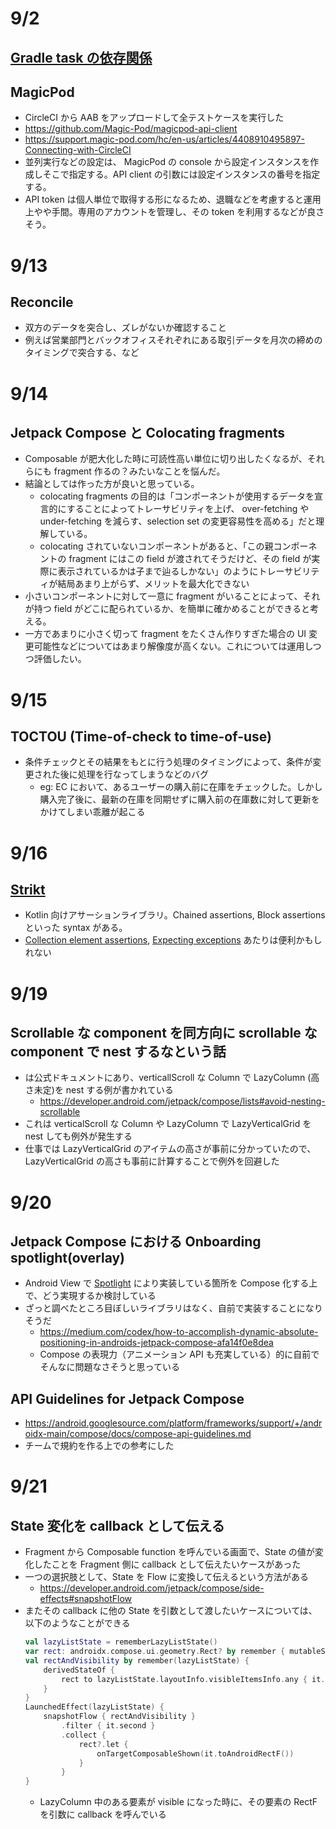 # 9/2
## [Gradle task の依存関係](https://qiita.com/opengl-8080/items/c482998fa15ce738e2ba#%E3%82%BF%E3%82%B9%E3%82%AF%E3%81%AE%E4%BE%9D%E5%AD%98%E9%96%A2%E4%BF%82%E3%82%92%E5%AE%9A%E7%BE%A9%E3%81%99%E3%82%8B)

## MagicPod
- CircleCI から AAB をアップロードして全テストケースを実行した
- https://github.com/Magic-Pod/magicpod-api-client
- https://support.magic-pod.com/hc/en-us/articles/4408910495897-Connecting-with-CircleCI
- 並列実行などの設定は、 MagicPod の console から設定インスタンスを作成しそこで指定する。API client の引数には設定インスタンスの番号を指定する。
- API token は個人単位で取得する形になるため、退職などを考慮すると運用上やや手間。専用のアカウントを管理し、その token を利用するなどが良さそう。

# 9/13
## Reconcile
- 双方のデータを突合し、ズレがないか確認すること
- 例えば営業部門とバックオフィスそれぞれにある取引データを月次の締めのタイミングで突合する、など

# 9/14
## Jetpack Compose と Colocating fragments
- Composable が肥大化した時に可読性高い単位に切り出したくなるが、それらにも fragment 作るの？みたいなことを悩んだ。
- 結論としては作った方が良いと思っている。
  - colocating fragments の目的は「コンポーネントが使用するデータを宣言的にすることによってトレーサビリティを上げ、 over-fetching や under-fetching を減らす、selection set の変更容易性を高める」だと理解している。
  - colocating されていないコンポーネントがあると、「この親コンポーネントの fragment にはこの field が渡されてそうだけど、その field が実際に表示されているかは子まで辿るしかない」のようにトレーサビリティが結局あまり上がらず、メリットを最大化できない
- 小さいコンポーネントに対して一意に fragment がいることによって、それが持つ field がどこに配られているか、を簡単に確かめることができると考える。
- 一方であまりに小さく切って fragment をたくさん作りすぎた場合の UI 変更可能性などについてはあまり解像度が高くない。これについては運用しつつ評価したい。


# 9/15
## TOCTOU (Time-of-check to time-of-use)
- 条件チェックとその結果をもとに行う処理のタイミングによって、条件が変更された後に処理を行なってしまうなどのバグ
  - eg: EC において、あるユーザーの購入前に在庫をチェックした。しかし購入完了後に、最新の在庫を同期せずに購入前の在庫数に対して更新をかけてしまい乖離が起こる

# 9/16
## [Strikt](https://strikt.io/wiki/assertion-styles/)
- Kotlin 向けアサーションライブラリ。Chained assertions, Block assertions といった syntax がある。
- [Collection element assertions](https://strikt.io/wiki/collection-elements/), [Expecting exceptions](https://strikt.io/wiki/expecting-exceptions/) あたりは便利かもしれない

# 9/19
## Scrollable な component を同方向に scrollable な component で nest するなという話
- は公式ドキュメントにあり、verticallScroll な Column で LazyColumn (高さ未定)を nest する例が書かれている
  - https://developer.android.com/jetpack/compose/lists#avoid-nesting-scrollable
- これは verticalScroll な Column や LazyColumn で LazyVerticalGrid を nest しても例外が発生する
- 仕事では LazyVerticalGrid のアイテムの高さが事前に分かっていたので、LazyVerticalGrid の高さも事前に計算することで例外を回避した

# 9/20
## Jetpack Compose における Onboarding spotlight(overlay)
- Android View で [Spotlight](https://github.com/TakuSemba/Spotlight) により実装している箇所を Compose 化する上で、どう実現するか検討している
- ざっと調べたところ目ぼしいライブラリはなく、自前で実装することになりそうだ
  - https://medium.com/codex/how-to-accomplish-dynamic-absolute-positioning-in-androids-jetpack-compose-afa14f0e8dea
  - Compose の表現力（アニメーション API も充実している）的に自前でそんなに問題なさそうと思っている

## API Guidelines for Jetpack Compose
- https://android.googlesource.com/platform/frameworks/support/+/androidx-main/compose/docs/compose-api-guidelines.md
- チームで規約を作る上での参考にした

# 9/21
## State 変化を callback として伝える
- Fragment から Composable function を呼んでいる画面で、State の値が変化したことを Fragment 側に callback として伝えたいケースがあった
- 一つの選択肢として、State を Flow に変換して伝えるという方法がある
  - https://developer.android.com/jetpack/compose/side-effects#snapshotFlow
- またその callback に他の State を引数として渡したいケースについては、以下のようなことができる
  ```kt
  val lazyListState = rememberLazyListState()
  var rect: androidx.compose.ui.geometry.Rect? by remember { mutableStateOf(null) } // Modifier.onGloballyPositioned から取得
  val rectAndVisibility by remember(lazyListState) {
      derivedStateOf {
          rect to lazyListState.layoutInfo.visibleItemsInfo.any { it.key == "Carousel" }
      }
  }
  LaunchedEffect(lazyListState) {
      snapshotFlow { rectAndVisibility }
          .filter { it.second }
          .collect {
              rect?.let {
                  onTargetComposableShown(it.toAndroidRectF())
              }
          }
  }
  ```  
  - LazyColumn 中のある要素が visible になった時に、その要素の RectF を引数に callback を呼んでいる
